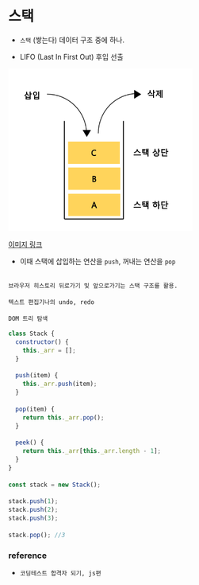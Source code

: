 # 스택

- `스택` (쌓는다) 데이터 구조 중에 하나.

- LIFO (Last In First Out) 후입 선출

![img](./stack.png)

[이미지 링크](https://bambbang00.tistory.com/3)

- 이때 스택에 삽입하는 연산을 `push`, 꺼내는 연산을 `pop`

```text

브라우저 히스토리 뒤로가기 및 앞으로가기는 스택 구조를 활용.

텍스트 편집기나의 undo, redo

DOM 트리 탐색

```

```js
class Stack {
  constructor() {
    this._arr = [];
  }

  push(item) {
    this._arr.push(item);
  }

  pop(item) {
    return this._arr.pop();
  }

  peek() {
    return this._arr[this._arr.length - 1];
  }
}

const stack = new Stack();

stack.push(1);
stack.push(2);
stack.push(3);

stack.pop(); //3
```

### reference

- `코딩테스트 합격자 되기, js편`
